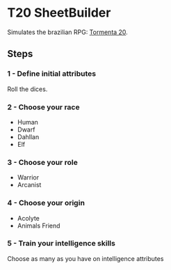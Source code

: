 # T20 SheetBuilder

Simulates the brazilian RPG: [Tormenta 20](https://jamboeditora.com.br/produto/tormenta20-edicao-jogo-do-ano-digital/).

## Steps

### 1 - Define initial attributes
Roll the dices.

### 2 - Choose your race
- Human
- Dwarf
- Dahllan
- Elf

### 3 - Choose your role
- Warrior
- Arcanist

### 4 - Choose your origin
- Acolyte
- Animals Friend

### 5 - Train your intelligence skills
Choose as many as you have on intelligence attributes

